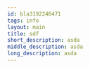 ```yaml
---
id: bla3192246471
tags: info
layout: main
title: sdf
short_description: asda
middle_description: asda
long_description: asda
---
```

